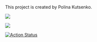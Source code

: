 This project is created by Polina Kutsenko.

<a href="https://codeclimate.com/github/PolinaKutsenko/project-difference-calculator/maintainability"><img src="https://api.codeclimate.com/v1/badges/8c270d8c1a2936f11e2e/maintainability" /></a>  

<a href="https://codeclimate.com/github/PolinaKutsenko/project-difference-calculator/test_coverage"><img src="https://api.codeclimate.com/v1/badges/8c270d8c1a2936f11e2e/test_coverage" /></a>

[![Action Status](https://github.com/PolinaKutsenko/project-difference-calculator/workflows/genDiff/badge.svg)](https://github.com/PolinaKutsenko/project-difference-calculator/actions/workflows/genDiff)

<a href="https://asciinema.org/a/cOAOD9aDe2wl5z8rA5rRUoKHr"></a>

<a href="https://asciinema.org/a/B2BMmlr5uOqGT0y8pa0yGP746"></a>



